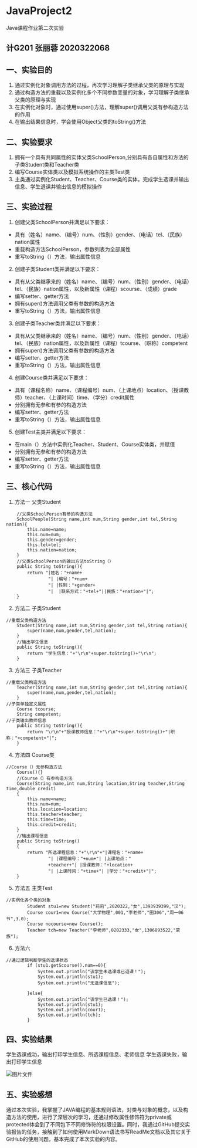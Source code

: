 # JavaProject2
Java课程作业第二次实验

## 计G201 张丽蓉 2020322068

## 一、实验目的
1. 通过实例化对象调用方法的过程，再次学习理解子类继承父类的原理与实现
2. 通过构造方法的重载以及实例化多个不同参数变量的对象，学习理解子类继承父类的原理与实现
3. 在实例化对象时，通过使用super()方法，理解super()调用父类有参构造方法的作用
4. 在输出结果信息时，学会使用Object父类的toString()方法
## 二、实验要求
1. 拥有一个具有共同属性的实体父类SchoolPerson,分别具有各自属性和方法的子类Student类和Teacher类
2. 编写Course实体类以及模拟系统操作的主类Test类
3. 主类通过实例化Student、Teacher、Course类的实体，完成学生选课并输出信息、学生退课并输出信息的模拟操作
## 三、实验过程
1. 创建父类SchoolPerson并满足以下要求：
- 具有（姓名）name、（编号）num、（性别）gender、（电话）tel、（民族）nation属性
- 重载构造方法SchoolPerson，参数列表为全部属性
- 重写toString（）方法，输出属性信息
2. 创建子类Student类并满足以下要求：
- 具有从父类继承来的（姓名）name、（编号）num、（性别）gender、（电话）tel、（民族）nation属性，以及新属性（课程）scourse、（成绩）grade
- 编写setter、getter方法
- 拥有super()方法调用父类有参数的构造方法
- 重写toString（）方法，输出属性信息
3. 创建子类Teacher类并满足以下要求：
- 具有从父类继承来的（姓名）name、（编号）num、（性别）gender、（电话）tel、（民族）nation属性，以及新属性（课程）tcourse、（职称）competent
- 拥有super()方法调用父类有参数的构造方法
- 编写setter、getter方法
- 重写toString（）方法，输出属性信息
4. 创建Course类并满足以下要求：
- 具有（课程名称）name、（课程编号）num、（上课地点）location、（授课教师）teacher、（上课时间）time、（学分）credit属性
- 分别拥有无参和有参的构造方法
- 编写setter、getter方法
- 重写toString（）方法，输出属性信息
5. 创建Test主类并满足以下要求：
- 在main（）方法中实例化Teacher、Student、Course实体类，并赋值
- 分别拥有无参和有参的构造方法
- 编写setter、getter方法
- 重写toString（）方法，输出属性信息

## 三、核心代码

1. 方法一
父类Student
```
	//父类SchoolPerson有参的构造方法
	SchoolPeople(String name,int num,String gender,int tel,String nation){	
		this.name=name;
		this.num=num;
		this.gender=gender;
		this.tel=tel;
		this.nation=nation;
	}
	//父类SchoolPerson的输出方法toString（）
	public String toString(){
		return "|姓名："+name+
				"| |编号："+num+
				"| |性别："+gender+
				"|	|联系方式："+tel+"||民族："+nation+"|";		
	}
```
2. 方法二
子类Student
```
//重载父类构造方法
	Student(String name,int num,String gender,int tel,String nation){
		super(name,num,gender,tel,nation);
	}
	//输出学生信息
	public String toString(){
		return "学生信息："+"\r\n"+super.toString()+"\r\n";
	}
```
3. 方法三
子类Teacher
```
//重载父类构造方法
	Teacher(String name,int num,String gender,int tel,String nation){
		super(name,num,gender,tel,nation);
	}
//子类单独定义属性
	Course tcourse;
	String competent;
//子类输出教师信息
	public String toString(){
		return "\r\n"+"授课教师信息："+"\r\n"+super.toString()+"|职称："+competent+"|";
	}
```
4. 方法四
Course类

```
//Course（）无参构造方法
	Course(){}
	//Course（）有参构造方法
	Course(String name,int num,String location,String teacher,String time,double credit)
	{
		this.name=name;
		this.num=num;
		this.location=location;
		this.teacher=teacher;
		this.time=time;
		this.credit=credit;
	}
	//输出课程信息
	public String toString()
	{ 
		return "所选课程信息："+"\r\n"+"|课程名："+name+
				"| |课程编号："+num+"| |上课地点："
				+teacher+"| |授课教师："+location+
				"| |上课时间："+time+"| |学分："+credit+"|";		
	}
```
5. 方法五
主类Test

```
//实例化各个类的对象
		Student stu1=new Student("莉莉",2020322,"女",1393939399,"汉");
		Course cour1=new Course("大学物理",001,"李老师","图306","周一06节",3.0);
		Course nocourse=new Course();
		Teacher tch=new Teacher("李老师",0202333,"女",1306893522,"蒙族");                  
```
6. 方法六
```
//通过逻辑判断学生的选课状态
		if (stu1.getScourse().num==0){
			System.out.println("该学生未选课或已退课！");
			System.out.println(stu1);
			System.out.println("无选课信息");
	
		}else{
			System.out.println("该学生已选课！");
			System.out.println(stu1);
			System.out.println(cour1);
			System.out.println(tch);
		}
```
## 四、实验结果

学生选课成功，输出打印学生信息、所选课程信息、老师信息
学生选课失败，输出打印学生信息

![图片文件](http://note.youdao.com/yws/public/resource/1702e58cbd09251464ea013ed8cbb85d/xmlnote/WEBRESOURCE99148ae5dc3d90a8ed2f3a6eb4c37f59/10)
## 五、实验感想
通过本次实验，我掌握了JAVA编程的基本规则语法，对类与对象的概念，以及构造方法的使用，进行了深层次的学习，还通过修改属性修饰符为private或protected体会到了不同包下不同修饰符的权限设置。同时，我通过GitHub提交实验报告的任务，接触到了如何使用MarkDown语法书写ReadMe文档以及其它关于GitHub的使用问题，基本完成了本次实验的内容。
